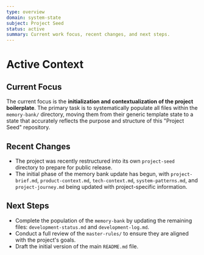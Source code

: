 ```yaml
---
type: overview
domain: system-state
subject: Project Seed
status: active
summary: Current work focus, recent changes, and next steps.
---
```

# Active Context

## Current Focus
The current focus is the **initialization and contextualization of the project boilerplate**. The primary task is to systematically populate all files within the `memory-bank/` directory, moving them from their generic template state to a state that accurately reflects the purpose and structure of this "Project Seed" repository.

## Recent Changes
*   The project was recently restructured into its own `project-seed` directory to prepare for public release.
*   The initial phase of the memory bank update has begun, with `project-brief.md`, `product-context.md`, `tech-context.md`, `system-patterns.md`, and `project-journey.md` being updated with project-specific information.

## Next Steps

*   Complete the population of the `memory-bank` by updating the remaining files: `development-status.md` and `development-log.md`.
*   Conduct a full review of the `master-rules/` to ensure they are aligned with the project's goals.
*   Draft the initial version of the main `README.md` file.
